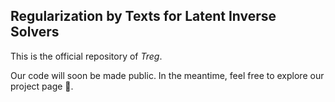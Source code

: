 ## Regularization by Texts for Latent Inverse Solvers

This is the official repository of *Treg*.

Our code will soon be made public. In the meantime, feel free to explore our project page 🚀.

